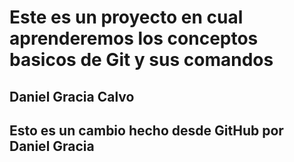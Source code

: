 # Este es un proyecto en cual aprenderemos los conceptos basicos de Git y sus comandos

## Daniel Gracia Calvo

## Esto es un cambio hecho desde GitHub por Daniel Gracia
